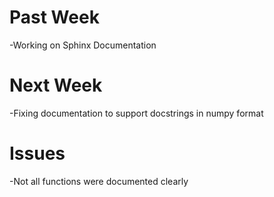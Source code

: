 # Past Week
-Working on Sphinx Documentation

# Next Week
-Fixing documentation to support docstrings in numpy format

# Issues
-Not all functions were documented clearly


